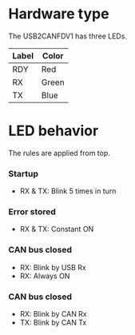 # Hardware type

The USB2CANFDV1 has three LEDs.

| Label  | Color |
|--------|-------|
| RDY    | Red   |
| RX     | Green |
| TX     | Blue  |


# LED behavior
The rules are applied from top.

### Startup

* RX & TX: Blink 5 times in turn

### Error stored

* RX & TX: Constant ON

### CAN bus closed

* RX: Blink by USB Rx
* RX: Always ON

### CAN bus closed

* RX: Blink by CAN Rx
* TX: Blink by CAN Tx
